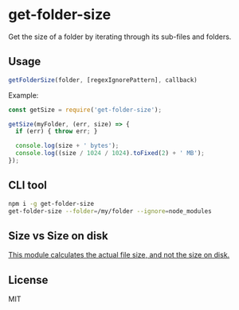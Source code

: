 # get-folder-size

Get the size of a folder by iterating through its sub-files and folders.

## Usage

```js
getFolderSize(folder, [regexIgnorePattern], callback)
```

Example:

```js
const getSize = require('get-folder-size');

getSize(myFolder, (err, size) => {
  if (err) { throw err; }

  console.log(size + ' bytes');
  console.log((size / 1024 / 1024).toFixed(2) + ' MB');
});
```

## CLI tool

```bash
npm i -g get-folder-size
get-folder-size --folder=/my/folder --ignore=node_modules
```

## Size vs Size on disk

[This module calculates the actual file size, and not the size on disk.](http://stackoverflow.com/questions/15470787/please-help-me-understand-size-vs-size-on-disk)

## License

MIT
